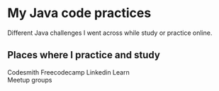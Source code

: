 # My Java code practices 

Different Java challenges I went across while study or practice online. 

## Places where I practice and study 

Codesmith  Freecodecamp  Linkedin Learn<br /> Meetup groups<br />
